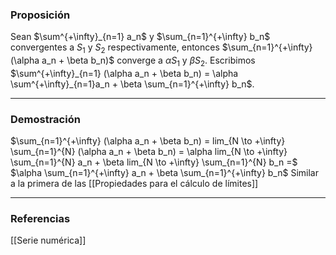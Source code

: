 ### Proposición

Sean $\sum^{+\infty}_{n=1} a_n$ y $\sum_{n=1}^{+\infty} b_n$ convergentes a $S_1$ y $S_2$ respectivamente, entonces $\sum_{n=1}^{+\infty} (\alpha a_n + \beta b_n)$ converge a $\alpha S_1$ y $\beta S_2$. Escribimos $\sum^{+\infty}_{n=1} (\alpha a_n + \beta b_n) = \alpha \sum^{+\infty}_{n=1}a_n + \beta \sum_{n=1}^{+\infty} b_n$.

---
### Demostración

$\sum_{n=1}^{+\infty} (\alpha a_n + \beta b_n) = lim_{N \to +\infty} \sum_{n=1}^{N} (\alpha a_n + \beta b_n) = \alpha lim_{N \to +\infty} \sum_{n=1}^{N} a_n + \beta lim_{N \to +\infty} \sum_{n=1}^{N} b_n =$ $\alpha \sum_{n=1}^{+\infty} a_n + \beta \sum_{n=1}^{+\infty} b_n$
Similar a la primera de las [[Propiedades para el cálculo de límites]]

---
### Referencias
[[Serie numérica]]